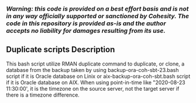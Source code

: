 ### ***Warning: this code is provided on a best effort basis and is not in any way officially supported or sanctioned by Cohesity. The code in this repository is provided as-is and the author accepts no liability for damages resulting from its use.***


## Duplicate scripts Description
This bash script utilize RMAN duplicate command to duplicate, or clone, a database from the backup taken by using backup-ora-coh-sbt-23.bash script if it is Oracle database on Linix or aix-backup-ora-coh-sbt.bash script if it is Oracle database on AIX. When using point-in-time like "2020-08-23 11:30:00', it is the timezone on the source server, not the target server if there is a timezone difference. 
